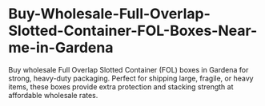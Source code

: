# Buy-Wholesale-Full-Overlap-Slotted-Container-FOL-Boxes-Near-me-in-Gardena
Buy wholesale Full Overlap Slotted Container (FOL) boxes in Gardena for strong, heavy-duty packaging. Perfect for shipping large, fragile, or heavy items, these boxes provide extra protection and stacking strength at affordable wholesale rates.
